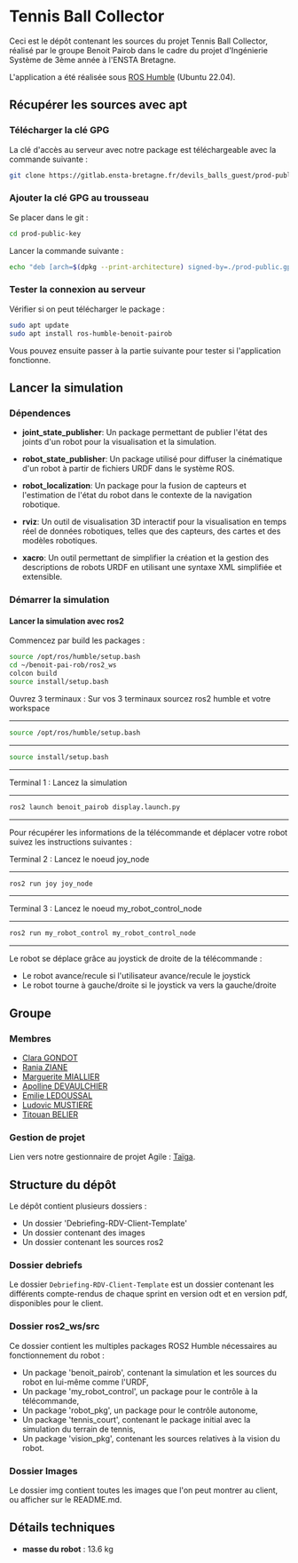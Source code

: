 # Tennis Ball Collector

Ceci est le dépôt contenant les sources du projet Tennis Ball Collector, réalisé par le groupe Benoit Pairob dans le cadre du projet d'Ingénierie Système de 3ème année à l'ENSTA Bretagne.

L'application a été réalisée sous [ROS Humble](https://docs.ros.org/en/humble/index.html) (Ubuntu 22.04).

## Récupérer les sources avec apt

### Télécharger la clé GPG 
La clé d'accès au serveur avec notre package est téléchargeable avec la commande suivante :
```bash
git clone https://gitlab.ensta-bretagne.fr/devils_balls_guest/prod-public-key.git
```

### Ajouter la clé GPG au trousseau
Se placer dans le git :
```bash
cd prod-public-key
```

Lancer la commande suivante :
```bash
echo "deb [arch=$(dpkg --print-architecture) signed-by=./prod-public.gpg.key] http://172.19.48.50:8081/ jammy main" | sudo tee /etc/apt/sources.list.d/benoit.list > /dev/null
```

### Tester la connexion au serveur
Vérifier si on peut télécharger le package :
```bash
sudo apt update 
sudo apt install ros-humble-benoit-pairob
```
Vous pouvez ensuite passer à la partie suivante pour tester si l'application fonctionne.

## Lancer la simulation

### Dépendences

* **joint_state_publisher**: Un package permettant de publier l'état des joints d'un robot pour la visualisation et la simulation.

* **robot_state_publisher**: Un package utilisé pour diffuser la cinématique d'un robot à partir de fichiers URDF dans le système ROS.

* **robot_localization**: Un package pour la fusion de capteurs et l'estimation de l'état du robot dans le contexte de la navigation robotique.

* **rviz**: Un outil de visualisation 3D interactif pour la visualisation en temps réel de données robotiques, telles que des capteurs, des cartes et des modèles robotiques.

* **xacro**: Un outil permettant de simplifier la création et la gestion des descriptions de robots URDF en utilisant une syntaxe XML simplifiée et extensible.


### Démarrer la simulation

#### Lancer la simulation avec ros2
Commencez par build les packages :

```bash
source /opt/ros/humble/setup.bash
cd ~/benoit-pai-rob/ros2_ws
colcon build
source install/setup.bash
```

Ouvrez 3 terminaux :
Sur vos 3 terminaux sourcez ros2 humble et votre workspace

---
```bash
source /opt/ros/humble/setup.bash
```
---

```bash
source install/setup.bash
```
---

Terminal 1 :
Lancez la simulation

---
```bash
ros2 launch benoit_pairob display.launch.py
```
---

Pour récupérer les informations de la télécommande et déplacer votre robot suivez les instructions suivantes :

Terminal 2 :
Lancez le noeud joy_node


---
```bash
ros2 run joy joy_node
```
---

Terminal 3 :
Lancez le noeud my_robot_control_node

---
```bash
ros2 run my_robot_control my_robot_control_node
```
---


Le robot se déplace grâce au joystick de droite de la télécommande :

* Le robot avance/recule si l'utilisateur avance/recule le joystick
* Le robot tourne à gauche/droite si le joystick va vers la gauche/droite



## Groupe

### Membres

* [Clara GONDOT](mailto:clara.gondot@ensta-bretagne.org)
* [Rania ZIANE](mailto:rania.ziane@ensta-bretagne.org)
* [Marguerite MIALLIER](mailto:marguerite.miallier@ensta-bretagne.org)
* [Apolline DEVAULCHIER](mailto:apolline.de_vaulchier@ensta-bretagne.org)
* [Emilie LEDOUSSAL](mailto:emilie.ledoussal@ensta-bretagne.org)
* [Ludovic MUSTIERE](mailto:ludovic.mustiere@ensta-bretagne.org)
* [Titouan BELIER](mailto:titouan.belier@ensta-bretagne.org)


### Gestion de projet
Lien vers notre gestionnaire de projet Agile : [Taïga](https://tree.taiga.io/project/zianerania-benoit_pairob/timeline).


## Structure du dépôt


Le dépôt contient plusieurs dossiers :
- Un dossier 'Debriefing-RDV-Client-Template'
- Un dossier contenant des images
- Un dossier contenant les sources ros2


### Dossier debriefs

Le dossier `Debriefing-RDV-Client-Template` est un dossier contenant les différents compte-rendus de chaque sprint en version odt et en version pdf, disponibles pour le client.

### Dossier ros2_ws/src

Ce dossier contient les multiples packages ROS2 Humble nécessaires au fonctionnement du robot :
- Un package 'benoit_pairob', contenant la simulation et les sources du robot en lui-même comme l'URDF,
- Un package 'my_robot_control', un package pour le contrôle à la télécommande,
- Un package 'robot_pkg', un package pour le contrôle autonome,
- Un package 'tennis_court', contenant le package initial avec la simulation du terrain de tennis,
- Un package 'vision_pkg', contenant les sources relatives à la vision du robot.


### Dossier Images

Le dossier img contient toutes les images que l'on peut montrer au client, ou afficher sur le README.md.


## Détails techniques

* **masse du robot** : 13.6 kg
